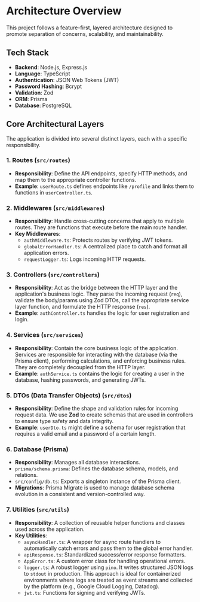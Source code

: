 # Architecture Overview

This project follows a feature-first, layered architecture designed to promote separation of concerns, scalability, and maintainability.

## Tech Stack

- **Backend**: Node.js, Express.js
- **Language**: TypeScript
- **Authentication**: JSON Web Tokens (JWT)
- **Password Hashing**: Bcrypt
- **Validation**: Zod
- **ORM**: Prisma
- **Database**: PostgreSQL

## Core Architectural Layers

The application is divided into several distinct layers, each with a specific responsibility.

### 1. Routes (`src/routes`)

- **Responsibility**: Define the API endpoints, specify HTTP methods, and map them to the appropriate controller functions.
- **Example**: `userRoute.ts` defines endpoints like `/profile` and links them to functions in `userController.ts`.

### 2. Middlewares (`src/middlewares`)

- **Responsibility**: Handle cross-cutting concerns that apply to multiple routes. They are functions that execute before the main route handler.
- **Key Middlewares**:
  - `authMiddleware.ts`: Protects routes by verifying JWT tokens.
  - `globalErrorHandler.ts`: A centralized place to catch and format all application errors.
  - `requestLogger.ts`: Logs incoming HTTP requests.

### 3. Controllers (`src/controllers`)

- **Responsibility**: Act as the bridge between the HTTP layer and the application's business logic. They parse the incoming request (`req`), validate the body/params using Zod DTOs, call the appropriate service layer function, and formulate the HTTP response (`res`).
- **Example**: `authController.ts` handles the logic for user registration and login.

### 4. Services (`src/services`)

- **Responsibility**: Contain the core business logic of the application. Services are responsible for interacting with the database (via the Prisma client), performing calculations, and enforcing business rules. They are completely decoupled from the HTTP layer.
- **Example**: `authService.ts` contains the logic for creating a user in the database, hashing passwords, and generating JWTs.

### 5. DTOs (Data Transfer Objects) (`src/dtos`)

- **Responsibility**: Define the shape and validation rules for incoming request data. We use **Zod** to create schemas that are used in controllers to ensure type safety and data integrity.
- **Example**: `userDto.ts` might define a schema for user registration that requires a valid email and a password of a certain length.

### 6. Database (Prisma)

- **Responsibility**: Manages all database interactions.
- `prisma/schema.prisma`: Defines the database schema, models, and relations.
- `src/config/db.ts`: Exports a singleton instance of the Prisma client.
- **Migrations**: Prisma Migrate is used to manage database schema evolution in a consistent and version-controlled way.

### 7. Utilities (`src/utils`)

- **Responsibility**: A collection of reusable helper functions and classes used across the application.
- **Key Utilities**:
  - `asyncHandler.ts`: A wrapper for async route handlers to automatically catch errors and pass them to the global error handler.
  - `apiResponse.ts`: Standardized success/error response formatters.
  - `AppError.ts`: A custom error class for handling operational errors.
  - `logger.ts`: A robust logger using `pino`. It writes structured JSON logs to `stdout` in production. This approach is ideal for containerized environments where logs are treated as event streams and collected by the platform (e.g., Google Cloud Logging, Datadog).
  - `jwt.ts`: Functions for signing and verifying JWTs.
